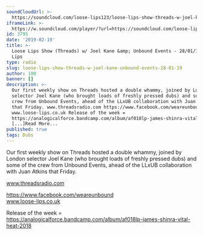 ```yaml
---
soundCloudUrl: >-
  https://soundcloud.com/loose-lips123/loose-lips-show-threads-w-joel-kane-unbound-events-280119
iframeLink: >-
  https://w.soundcloud.com/player/?url=https://soundcloud.com/loose-lips123/loose-lips-show-threads-w-joel-kane-unbound-events-280119&color=00aabb&auto_play=false&hide_related=false&show_comments=true&show_user=true&show_reposts=false
id: 3795
date: '2019-02-19'
title: >-
  Loose Lips Show (Threads) w/ Joel Kane &amp; Unbound Events - 28/01/19 - Loose
  Lips
type: radio
slug: loose-lips-show-threads-w-joel-kane-unbound-events-28-01-19
author: 100
banner: []
description: >-
  Our first weekly show on Threads hosted a double whammy, joined by London
  selector Joel Kane (who brought loads of freshly pressed dubs) and some of the
  crew from Unbound Events, ahead of the LLxUB collaboration with Juan Atkins
  that Friday. www.threadsradio.com https://www.facebook.com/weareunbound
  www.loose-lips.co.uk Release of the week =
  https://analogicalforce.bandcamp.com/album/af018lp-james-shinra-vital-heat-2018
  [...]Read More...
published: true
tags: Dubs
---
```

Our first weekly show on Threads hosted a double whammy, joined by London selector Joel Kane (who brought loads of freshly pressed dubs) and some of the crew from Unbound Events, ahead of the LLxUB collaboration with Juan Atkins that Friday.

www.threadsradio.com

  
https://www.facebook.com/weareunbound  
www.loose-lips.co.uk

Release of the week = https://analogicalforce.bandcamp.com/album/af018lp-james-shinra-vital-heat-2018